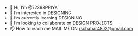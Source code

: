 - 👋 Hi, I’m @72398PRIYA
- 👀 I’m interested in DESIGNING
- 🌱 I’m currently learning DESIGNING
- 💞️ I’m looking to collaborate on DESIGN PROJECTS
- 📫 How to reach me MAIL ME ON rschahar4802@gmail.com

<!---
72398PRIYA/72398PRIYA is a ✨ special ✨ repository because its `README.md` (this file) appears on your GitHub profile.
You can click the Preview link to take a look at your changes.
--->
